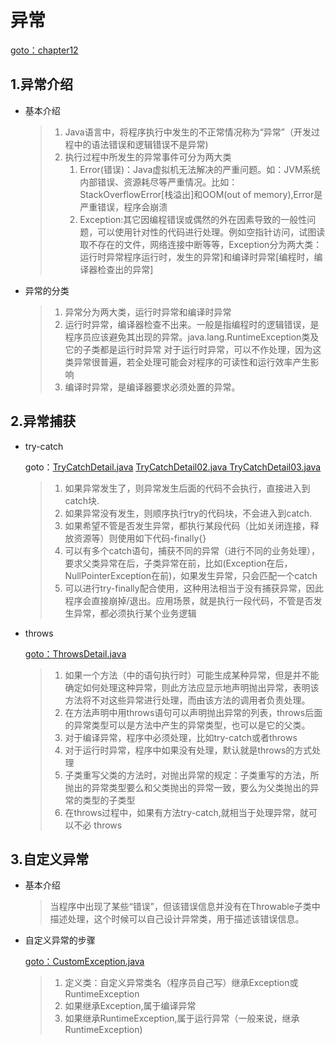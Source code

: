 # 异常

[goto：chapter12](https://gitee.com/jia-yan\_dong/code/tree/master/Java/javacode/chapter12)

## 1.异常介绍

*   基本介绍

    > 1. Java语言中，将程序执行中发生的不正常情况称为“异常”（开发过程中的语法错误和逻辑错误不是异常)
    > 2. 执行过程中所发生的异常事件可分为两大类&#x20;
    >    1. Error(错误)：Java虚拟机无法解决的严重问题。如：JVM系统内部错误、资源耗尽等严重情况。比如：StackOverflowError\[栈溢出]和OOM(out of memory),Error是严重错误，程序会崩溃
    >    2. Exception:其它因编程错误或偶然的外在因素导致的一般性问题，可以使用针对性的代码进行处理。例如空指针访问，试图读取不存在的文件，网络连接中断等等，Exception分为两大类：运行时异常程序运行时，发生的异常]和编译时异常\[编程时，编译器检查出的异常]


*   异常的分类

    > 1. 异常分为两大类，运行时异常和编译时异常&#x20;
    > 2. 运行时异常，编译器检查不出来。一般是指编程时的逻辑错误，是程序员应该避免其出现的异常。java.lang.RuntimeException类及它的子类都是运行时异常 对于运行时异常，可以不作处理，因为这类异常很普遍，若全处理可能会对程序的可读性和运行效率产生影响
    > 3. 编译时异常，是编译器要求必须处置的异常。



## 2.异常捕获

*   try-catch

    goto：[TryCatchDetail.java](https://gitee.com/jia-yan\_dong/code/blob/master/Java/javacode/chapter12/src/com/hspedu/try\_/TryCatchDetail.java)  [TryCatchDetail02.java ](https://gitee.com/jia-yan\_dong/code/blob/master/Java/javacode/chapter12/src/com/hspedu/try\_/TryCatchDetail02.java)[TryCatchDetail03.java](https://gitee.com/jia-yan\_dong/code/blob/master/Java/javacode/chapter12/src/com/hspedu/try\_/TryCatchDetail03.java)

    > 1. 如果异常发生了，则异常发生后面的代码不会执行，直接进入到catch块.
    > 2. 如果异常没有发生，则顺序执行try的代码块，不会进入到catch.
    > 3. 如果希望不管是否发生异常，都执行某段代码（比如关闭连接，释放资源等）则使用如下代码-finally{}
    > 4. 可以有多个catch语句，捕获不同的异常（进行不同的业务处理），要求父类异常在后，子类异常在前，比如(Exception在后，NullPointerException在前)，如果发生异常，只会匹配一个catch
    > 5. 可以进行try-finally配合使用，这种用法相当于没有捕获异常，因此程序会直接崩掉/退出。应用场景，就是执行一段代码，不管是否发生异常，都必须执行某个业务逻辑


*   throws

    [goto：ThrowsDetail.java](https://gitee.com/jia-yan\_dong/code/blob/master/Java/javacode/chapter12/src/com/hspedu/throws\_/ThrowsDetail.java)

    > 1. 如果一个方法（中的语句执行时）可能生成某种异常，但是并不能确定如何处理这种异常，则此方法应显示地声明抛出异常，表明该方法将不对这些异常进行处理，而由该方法的调用者负责处理。
    > 2. 在方法声明中用throws语句可以声明抛出异常的列表，throws后面的异常类型可以是方法中产生的异常类型，也可以是它的父类。
    > 3. 对于编译异常，程序中必须处理，比如try-catch或者throws&#x20;
    > 4. 对于运行时异常，程序中如果没有处理，默认就是throws的方式处理
    > 5. 子类重写父类的方法时，对抛出异常的规定：子类重写的方法，所抛出的异常类型要么和父类抛出的异常一致，要么为父类抛出的异常的类型的子类型
    > 6. 在throws过程中，如果有方法try-catch,就相当于处理异常，就可以不必 throws



## 3.自定义异常

*   基本介绍

    > 当程序中出现了某些“错误”，但该错误信息并没有在Throwable子类中描述处理，这个时候可以自己设计异常类，用于描述该错误信息。


*   自定义异常的步骤

    [goto：CustomException.java](https://gitee.com/jia-yan\_dong/code/blob/master/Java/javacode/chapter12/src/com/hspedu/customexception\_/CustomException.java)

    > 1. 定义类：自定义异常类名（程序员自己写）继承Exception或RuntimeException
    > 2. 如果继承Exception,属于编译异常
    > 3. 如果继承RuntimeException,属于运行异常（一般来说，继承RuntimeException)
